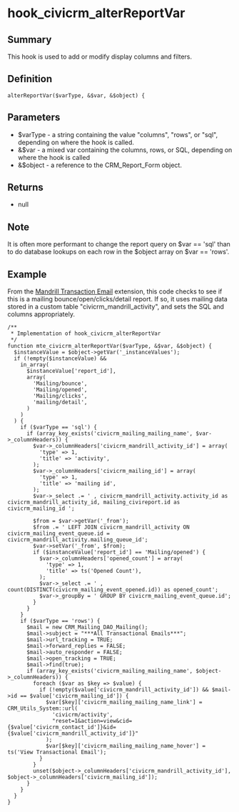 # hook_civicrm_alterReportVar

## Summary

This hook is used to add or modify display columns and filters.

## Definition

    alterReportVar($varType, &$var, &$object) {

## Parameters

-   $varType - a string containing the value "columns", "rows", or
    "sql", depending on where the hook is called.
-   &$var - a mixed var containing the columns, rows, or SQL, depending
    on where the hook is called
-   &$object - a reference to the CRM_Report_Form object.

## Returns

-   null

## Note

It is often more performant to change the report query on $var == 'sql' than
to do database lookups on each row in the $object array on $var == 'rows'.

## Example

From the [Mandrill Transaction
Email](https://github.com/JMAConsulting/biz.jmaconsulting.mte)
extension, this code checks to see if this is a mailing
bounce/open/clicks/detail report.  If so, it uses mailing data stored in
a custom table "civicrm_mandrill_activity", and sets the SQL and
columns appropriately.

    /**
     * Implementation of hook_civicrm_alterReportVar
     */
    function mte_civicrm_alterReportVar($varType, &$var, &$object) {
      $instanceValue = $object->getVar('_instanceValues');
      if (!empty($instanceValue) &&
        in_array(
          $instanceValue['report_id'],
          array(
            'Mailing/bounce',
            'Mailing/opened',
            'Mailing/clicks',
            'mailing/detail',
          )
        )
      ) {
        if ($varType == 'sql') {
          if (array_key_exists('civicrm_mailing_mailing_name', $var->_columnHeaders)) {
            $var->_columnHeaders['civicrm_mandrill_activity_id'] = array(
              'type' => 1,
              'title' => 'activity',
            );
            $var->_columnHeaders['civicrm_mailing_id'] = array(
              'type' => 1,
              'title' => 'mailing id',
            );
            $var->_select .= ' , civicrm_mandrill_activity.activity_id as civicrm_mandrill_activity_id, mailing_civireport.id as civicrm_mailing_id ';

            $from = $var->getVar('_from');
            $from .= ' LEFT JOIN civicrm_mandrill_activity ON civicrm_mailing_event_queue.id = civicrm_mandrill_activity.mailing_queue_id';
            $var->setVar('_from', $from);
            if ($instanceValue['report_id'] == 'Mailing/opened') {
              $var->_columnHeaders['opened_count'] = array(
                'type' => 1,
                'title' => ts('Opened Count'),
              );
              $var->_select .= ' , count(DISTINCT(civicrm_mailing_event_opened.id)) as opened_count';
              $var->_groupBy = ' GROUP BY civicrm_mailing_event_queue.id';
            }
          }
        }
        if ($varType == 'rows') {
          $mail = new CRM_Mailing_DAO_Mailing();
          $mail->subject = "***All Transactional Emails***";
          $mail->url_tracking = TRUE;
          $mail->forward_replies = FALSE;
          $mail->auto_responder = FALSE;
          $mail->open_tracking = TRUE;
          $mail->find(true);
          if (array_key_exists('civicrm_mailing_mailing_name', $object->_columnHeaders)) {
            foreach ($var as $key => $value) {
              if (!empty($value['civicrm_mandrill_activity_id']) && $mail->id == $value['civicrm_mailing_id']) {
                $var[$key]['civicrm_mailing_mailing_name_link'] = CRM_Utils_System::url(
                  'civicrm/activity',
                  "reset=1&action=view&cid={$value['civicrm_contact_id']}&id={$value['civicrm_mandrill_activity_id']}"
                );
                $var[$key]['civicrm_mailing_mailing_name_hover'] = ts('View Transactional Email');
              }
            }
            unset($object->_columnHeaders['civicrm_mandrill_activity_id'], $object->_columnHeaders['civicrm_mailing_id']);
          }
        }
      }
    }
